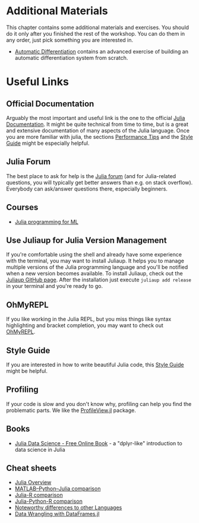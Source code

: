 # Additional Materials

This chapter contains some additional materials and exercises.
You should do it only after you finished the rest of the workshop.
You can do them in any order, just pick something you are interested in.

- [Automatic Differentiation](@ref) contains an advanced exercise of building an automatic differentiation system from scratch.

# Useful Links

## Official Documentation

Arguably the most important and useful link is the one to the official [Julia Documentation](https://docs.julialang.org/en/v1/). It might be quite technical from time to time, but is a great and extensive documentation of many aspects of the Julia language. Once you are more familiar with julia, the sections [Performance Tips](https://docs.julialang.org/en/v1/manual/performance-tips/) and the [Style Guide](https://docs.julialang.org/en/v1/manual/style-guide/) might be especially helpful.

## Julia Forum

The best place to ask for help is the [Julia forum](https://discourse.julialang.org/) (and for Julia-related questions, you will typically get better answers than e.g. on stack overflow). Everybody can ask/answer questions there, especially beginners.

## Courses
- [Julia programming for ML](https://adrhill.github.io/julia-ml-course/)

## Use Juliaup for Julia Version Management

If you're comfortable using the shell and already have some experience with the terminal, you may want to install Juliaup.
It helps you to manage multiple versions of the Julia programming language and you'll be notified when a new version becomes available.
To install Juliaup, check out the [Juliaup GitHub page](https://github.com/JuliaLang/juliaup).
After the installation just execute `juliaup add release` in your terminal and you're ready to go.

## OhMyREPL

If you like working in the Julia REPL, but you miss things like syntax highlighting and bracket completion, you may want to check out [OhMyREPL](https://github.com/KristofferC/OhMyREPL.jl).

## Style Guide

If you are interested in how to write beautiful Julia code, this [Style Guide](https://github.com/invenia/BlueStyle) might be helpful.

## Profiling
If your code is slow and you don't know why, profiling can help you find the problematic parts.
We like the [ProfileView.jl](https://github.com/timholy/ProfileView.jl) package.

## Books
- [Julia Data Science - Free Online Book](https://juliadatascience.io) -  a "dplyr-like" introduction to data science in Julia

## Cheat sheets
- [Julia Overview](https://cheatsheet.juliadocs.org/)
- [MATLAB–Python–Julia comparison](https://cheatsheets.quantecon.org/)
- [Julia-R comparison](https://teramonagi.github.io/julia-r-cheat-sheet/)
- [Julia-Python-R comparison](https://github.com/sswatson/cheatsheets/blob/master/jpr-cheatsheet.pdf)
- [Noteworthy differences to other Languages](https://docs.julialang.org/en/v1/manual/noteworthy-differences/)
- [Data Wrangling with DataFrames.jl](https://ahsmart.com/assets/pages/data-wrangling-with-data-frames-jl-cheat-sheet/DataFramesCheatSheet_v1.x_rev1.pdf)
